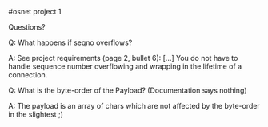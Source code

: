 #osnet project 1

Questions?

Q: What happens if seqno overflows?

A: See project requirements (page 2, bullet 6): [...] You do not have to handle sequence number
overflowing and wrapping in the lifetime of a connection.

Q: What is the byte-order of the Payload? (Documentation says nothing)

A: The payload is an array of chars which are not affected by the byte-order in the slightest ;)
